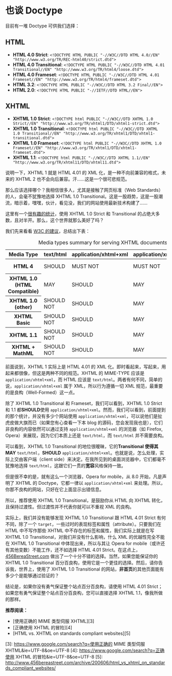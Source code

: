 # 也谈 Doctype

目前有一堆 Doctype 可供我们选择：

## HTML

- **HTML 4.0 Strict**: `<!DOCTYPE HTML PUBLIC "-//W3C//DTD HTML 4.0//EN" "http://www.w3.org/TR/REC-html40/strict.dtd">`
- **HTML 4.0 Transitional**: `<!DOCTYPE HTML PUBLIC "-//W3C//DTD HTML 4.01 Transitional//EN" "http://www.w3.org/TR/html4/loose.dtd">`
- **HTML 4.0 Frameset**: `<!DOCTYPE HTML PUBLIC "-//W3C//DTD HTML 4.01 Frameset//EN" "http://www.w3.org/TR/html4/frameset.dtd">`
- **HTML 3.2**: `<!DOCTYPE HTML PUBLIC "-//W3C//DTD HTML 3.2 Final//EN">`
- **HTML 2.0**: `<!DOCTYPE HTML PUBLIC "-//IETF//DTD HTML//EN">`

## XHTML

- **XHTML 1.0 Strict**: `<!DOCTYPE html PUBLIC "-//W3C//DTD XHTML 1.0 Strict//EN" "http://www.w3.org/TR/xhtml1/DTD/xhtml1-strict.dtd">`
- **XHTML 1.0 Transitional**: `<!DOCTYPE html PUBLIC "-//W3C//DTD XHTML 1.0 Transitional//EN" "http://www.w3.org/TR/xhtml1/DTD/xhtml1-transitional.dtd">`
- **XHTML 1.0 Frameset**: `<!DOCTYPE html PUBLIC "-//W3C//DTD XHTML 1.0 Frameset//EN" "http://www.w3.org/TR/xhtml1/DTD/xhtml1-frameset.dtd">`
- **XHTML 1.1**: `<!DOCTYPE html PUBLIC "-//W3C//DTD XHTML 1.1//EN" "http://www.w3.org/TR/xhtml11/DTD/xhtml11.dtd">`

说明一下，XHTML 1 就是 HTML 4.01 的 XML 化，是一种不向前兼容的格式，未来的 XHTML 2 也不会向后兼容。汗……这是一个很可悲规范。

那么应该选择哪个？我相信很多人，尤其是接触了网页标准（Web Standards）的人，会毫不犹豫地选择 XHTML 1.0 Transitional。这是一股趋势，这是一股潮流，暗示着，嘿嘿，伙计，看见没，我们的网站使用最新技术构建了……

这里有一个[很有趣的统计][0]，使用 XHTML 1.0 Strict 和 Transitional 的占绝大多数，且对半开。那么，这个世界就那么美好了吗？

我们先来看看 [W3C 的建议][1]，总结出下表：

<table summary="This table summarizes recommendation for media type labeling of HTML and XHTML documents." class="mime_types">
  <caption>Media types summary for serving XHTML documents</caption>
  <thead>
    <tr>
      <th>Media Type</th>
      <th>text/html</th>
      <th>application/xhtml+xml</th>
      <th>application/xml</th>
      <th>text/xml</th>
    </tr>
  </thead>
  <tbody>
    <tr>
      <th>HTML 4</th>
      <td>SHOULD</td>
      <td>MUST NOT</td>
      <td>MUST NOT</td>
      <td>MUST NOT</td>
    </tr>
    <tr>
      <th>XHTML 1.0 (HTML Compatible)</th>
      <td>MAY</td>
      <td>SHOULD</td>
      <td>MAY</td>
      <td>MAY</td>
    </tr>
    <tr>
      <th>XHTML 1.0 (other)</th>
      <td>SHOULD NOT</td>
      <td>SHOULD</td>
      <td>MAY</td>
      <td>MAY</td>
    </tr>
    <tr>
      <th>XHTML Basic</th>
      <td>SHOULD NOT</td>
      <td>SHOULD</td>
      <td>MAY</td>
      <td>MAY</td>
    </tr>
    <tr>
      <th>XHTML 1.1</th>
      <td>SHOULD NOT</td>
      <td>SHOULD</td>
      <td>MAY</td>
      <td>MAY</td>
    </tr>
    <tr>
      <th>XHTML + MathML</th>
      <td>SHOULD NOT</td>
      <td>SHOULD</td>
      <td>MAY</td>
      <td>MAY</td>
    </tr>
  </tbody>
</table>

前面说到，XHTML 1 实际上是 HTML 4.01 的 XML 化。即时看起来，写起来，用起来都很像，但这是两种不同的规范。XHTML 的 MIME-TYPE 应该是 `application/xhtml+xml`，而 HTML 应该是 `text/html`。两者有何不同，简单的说，`application/xhtml+xml` 属于 XML，所以行为遵循一切 XML 规范，最重要的是良构（Well-Formed）这一点。

除了 XHTML 1.0 Transitional 和 Frameset，我们可以看到，XHTML 1.0 Strict 和 1.1 都**SHOULD**使用 `application/xhtml+xml`。然而，我们可以看到，前面提到的那个统计，并没有多少个网站使用 `application/xhtml+xml`，可以说他们是扯虎皮做大旗而已（如果您有心查看一下本 blog 的源码，您会发现我也是），它们非良构的内容依然可以通过支持 `application/xhtml+xml` 的浏览器（如 Firefox, Opera）来展现，因为它们本质上还是 `text/html`，而 `text/html` 并不需要良构。

可以看到，XHTML 1.0 Transitional 的地位很暧昧，它的**Transitional **使得其**MAY** `text/html`，**SHOULD** `application/xhtml+xml`。也就是说，怎么处理，实际上交由客户端（client side）来决定。在我所见到的桌面浏览器中，它们都毫不犹豫地选择 `text/html`，这跟它们一贯的**宽容**风格保持一致。

但是很不幸的是，就有这么一个浏览器，Opera for mobile，从 8.0 开始，凡是声明了 XHTML 的 Doctype，它都一律以 `application/xhtml+xml` 来处理。所以，你那不良构的网站，只好在它上面显示出错信息。

所以，推荐使用 XHTML 1.0 Transitional，是鼓励你从 HTML 向 XHTML 转化，且保持过渡性。但过渡性并不代表你就可以不重视 XML 的良构。

实际上，我们并没有能够发现 XHTML 1.0 Transitional 跟 HTML 4.01 Strict 有何不同，除了一个 `target`，一些过时的表现标签和属性（attribute）。只要我们在 HTML 中不写作那些 XHTML 中不存在的标签和属性，我们实际上就是在写 XHTML 1.0 Transitional，对我们并没有什么影响，什么 XML 的优越性完全不能在 XHTML 1.0 Transitional 中体现出来，所以与其让 Opera for mobile（或许还有其他变数）不能工作，还不如选择 HTML 4.01 Strict。在这点上，[456BereaStreet.com][2] 做出了一个十分不错的选择。当然，如果您能保证你的 XHTML 1.0 Transitional 百分百良构，使用它是一个更佳的选择。然后，请你告诉我，世界上，使用了 XHTML 1.0 Transitional 的网站，**非首页**的其他页面能有多少个是能够通过验证的？

结论是，如果你没有勇气保证整个站点百分百良构，请使用 HTML 4.01 Strict；如果您有勇气保证整个站点百分百良构，您可以直接选择 XHTML 1.1，像我所做的那样。

**推荐阅读：**

- [使用正确的 MIME 类型伺服 XHTML][3]
- [正确使用 XHTML 的冒险][4]
- [HTML vs. XHTML on standards compliant websites][5]

[0]: http://www.elementary-group-standards.com/archives/site-standards/why-xhtml.html
[1]: http://www.w3.org/TR/2002/NOTE-xhtml-media-types-20020801/
[2]: http://www.456bereastreet.com

[3]: https://www.google.com/search?q=使用正确的 MIME 类型伺服 XHTML&ie=UTF-8&oe=UTF-8
[4]: https://www.google.com/search?q=正确使用 XHTML 的冒险&ie=UTF-8&oe=UTF-8
[5]: http://www.456bereastreet.com/archive/200606/html_vs_xhtml_on_standards_compliant_websites/
